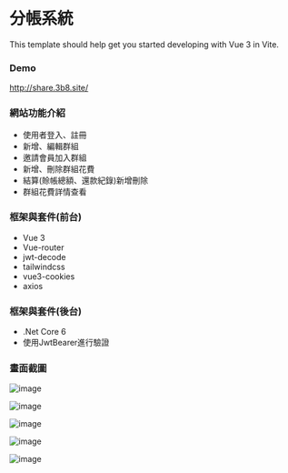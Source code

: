 # 分帳系統

This template should help get you started developing with Vue 3 in Vite.


### Demo

<a href="<http://share.3b8.site/>" target="_blank">http://share.3b8.site/</a><br/>


### 網站功能介紹

-   使用者登入、註冊
-   新增、編輯群組
-   邀請會員加入群組
-   新增、刪除群組花費
-   結算(賒帳總額、還款紀錄)新增刪除
-   群組花費詳情查看

### 框架與套件(前台)

-   Vue 3
-   Vue-router
-   jwt-decode
-   tailwindcss
-   vue3-cookies
-   axios

### 框架與套件(後台)

-   .Net Core 6
-   使用JwtBearer進行驗證

### 畫面截圖
![image](https://user-images.githubusercontent.com/51053467/182651770-9b1ca92f-da00-40b4-ae86-288ecfff2f42.png)

![image](https://user-images.githubusercontent.com/51053467/182652603-0fbc48b0-de2c-4854-99cd-e97f0f50e6ad.png)

![image](https://user-images.githubusercontent.com/51053467/182652696-fb72562a-8675-4ae6-8056-eb5a1c27d466.png)

![image](https://user-images.githubusercontent.com/51053467/182652755-df47d1d3-0e91-4b78-a521-c3198dd3fdaf.png)

![image](https://user-images.githubusercontent.com/51053467/182652925-f3af7dd7-43f0-4ed8-aa65-ae4094574bcf.png)

